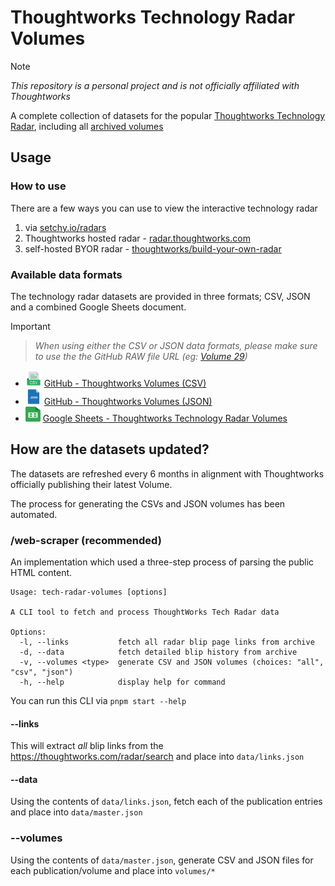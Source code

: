 # Thoughtworks Technology Radar Volumes

> [!NOTE]  
> _This repository is a personal project and is not officially affiliated with Thoughtworks_

A complete collection of datasets for the popular [Thoughtworks Technology Radar](https://www.thoughtworks.com/radar), including all [archived volumes](https://www.thoughtworks.com/radar/archive)

## Usage

### How to use

There are a few ways you can use to view the interactive technology radar

1.  via [setchy.io/radars](https://setchy.io/radars)
2.  Thoughtworks hosted radar - [radar.thoughtworks.com](https://radar.thoughtworks.com/)
3.  self-hosted BYOR radar - [thoughtworks/build-your-own-radar](https://github.com/thoughtworks/build-your-own-radar)

### Available data formats

The technology radar datasets are provided in three formats; CSV, JSON and a combined Google Sheets document.

> [!IMPORTANT] 
> > _When using either the CSV or JSON data formats, please make sure to use the the GitHub RAW file URL (eg: [Volume 29](<https://raw.githubusercontent.com/setchy/thoughtworks-tech-radar-volumes/main/volumes/csv/Thoughtworks%20Technology%20Radar%20Volume%2029%20(Sep%202023).csv>))_

-   <img src="./assets/csv-icon.png" width="26" height="26" alt="CSV"></img> [GitHub - Thoughtworks Volumes (CSV)](https://github.com/setchy/thoughtworks-tech-radar-volumes/tree/main/volumes/csv)
-   <img src="./assets/json-icon.png" width="26" height="26" alt="JSON"></img> [GitHub - Thoughtworks Volumes (JSON)](https://github.com/setchy/thoughtworks-tech-radar-volumes/tree/main/volumes/json)
-   <img src="./assets/google-sheets-icon.svg" width="24" height="24" alt="Google Sheets" /> [Google Sheets - Thoughtworks Technology Radar Volumes](https://docs.google.com/spreadsheets/d/1VRXOw7EUGBIeM8Khd5GFocxOWT59HRJtqs9-WbB61FI/edit?usp=sharing)

## How are the datasets updated?

The datasets are refreshed every 6 months in alignment with Thoughtworks officially publishing their latest Volume.

The process for generating the CSVs and JSON volumes has been automated.

### /web-scraper (recommended)

An implementation which used a three-step process of parsing the public HTML content.

```
Usage: tech-radar-volumes [options]

A CLI tool to fetch and process ThoughtWorks Tech Radar data

Options:
  -l, --links           fetch all radar blip page links from archive
  -d, --data            fetch detailed blip history from archive
  -v, --volumes <type>  generate CSV and JSON volumes (choices: "all", "csv", "json")
  -h, --help            display help for command
```

You can run this CLI via `pnpm start --help`

#### --links

This will extract _all_ blip links from the https://thoughtworks.com/radar/search and place into `data/links.json`

#### --data

Using the contents of `data/links.json`, fetch each of the publication entries and place into `data/master.json`

### --volumes

Using the contents of `data/master.json`, generate CSV and JSON files for each publication/volume and place into `volumes/*`
